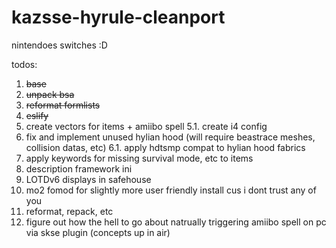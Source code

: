 # kazsse-hyrule-cleanport
nintendoes switches :D

todos:
1. ~~base~~
2. ~~unpack bsa~~
3. ~~reformat formlists~~
4. ~~eslify~~
5. create vectors for items + amiibo spell
   5.1. create i4 config
6. fix and implement unused hylian hood (will require beastrace meshes, collision datas, etc)
   6.1. apply hdtsmp compat to hylian hood fabrics
7. apply keywords for missing survival mode, etc to items
8. description framework ini
9. LOTDv6 displays in safehouse
10. mo2 fomod for slightly more user friendly install cus i dont trust any of you
11. reformat, repack, etc
12. figure out how the hell to go about natrually triggering amiibo spell on pc via skse plugin (concepts up in air)
